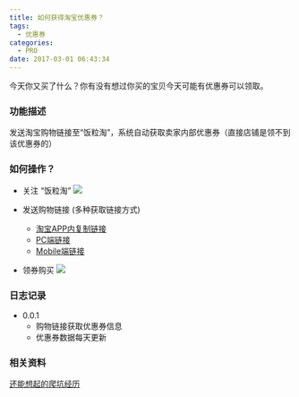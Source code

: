 ```yaml
---
title: 如何获得淘宝优惠券？
tags:
  - 优惠券
categories:
  - PRO
date: 2017-03-01 06:43:34
---
```


今天你又买了什么？你有没有想过你买的宝贝今天可能有优惠券可以领取。  
<!-- more -->
### 功能描述
发送淘宝购物链接至“饭粒淘”，系统自动获取卖家内部优惠券（直接店铺是领不到该优惠券的）    

### 如何操作？
* 关注 “饭粒淘”
    ![](//wx3.sinaimg.cn/large/e6cd2709gy1fd8bn4hjqnj207607674q.jpg)

* 发送购物链接 (多种获取链接方式)
    - [淘宝APP内复制链接](//wx1.sinaimg.cn/mw690/e6cd2709gy1fd8blxk3wzj20f00qomz4.jpg)  
    - [PC端链接](//wx3.sinaimg.cn/mw690/e6cd2709gy1fd8blx4ab1j20f00qo75u.jpg)  
    - [Mobile端链接](//wx4.sinaimg.cn/mw690/e6cd2709gy1fd8blwr40xj20f00qo0ub.jpg)  

* 领券购买
    ![](//wx2.sinaimg.cn/mw690/e6cd2709gy1fd8blw9gilj20f00qoac6.jpg)  

### 日志记录
* 0.0.1
    - 购物链接获取优惠券信息  
    - 优惠券数据每天更新  

### 相关资料
[还能想起的爬坑经历](/2017/02/19/fanli-taobaoke-pro.html#遇坑记录)



